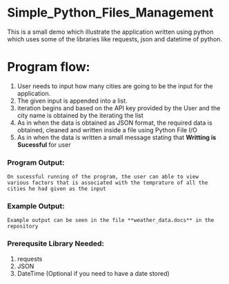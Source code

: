 # Simple_Python_Files_Management

This is a small demo which illustrate the application written using python which uses some of the libraries like requests, json and datetime of python.

# Program flow:

  1. User needs to input how many cities are going to be the input for the application.
  2. The given input is appended into a list.
  3. iteration begins and based on the API key provided by the User and the city name is obtained by the iterating the list
  4. As in when the data is obtained as JSON format, the required data is obtained, cleaned and written inside a file using Python File I/O
  5. As in when the data is written a small message stating that **Writting is Sucessful** for user

### Program Output:

    On sucessful running of the program, the user can able to view 
    various factors that is associated with the temprature of all the cities he had given as the input
    
### Example Output: 

    Example output can be seen in the file **weather_data.docs** in the repository

### Prerequsite Library Needed:
  1. requests
  2. JSON
  3. DateTime (Optional if you need to have a date stored) 

